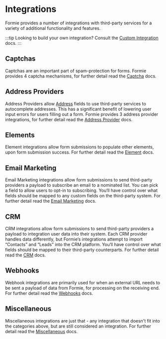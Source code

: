 # Integrations
Formie provides a number of integrations with third-party services for a variety of additional functionality and features.

:::tip
Looking to build your own integration? Consult the [Custom Integration](docs:developers/custom-integration) docs.
:::

## Captchas
Captchas are an important part of spam-protection for forms. Formie provides 4 captcha mechanisms, for further detail read the [Captcha](docs:integrations/captchas) docs.

## Address Providers
Address Providers allow [Address](docs:feature-tour/fields#address) fields to use third-party services to autocomplete addresses. This has a significant benefit of lowering user input errors for users filling out a form. Formie provides 3 address provider integrations, for further detail read the [Address Provider](docs:integrations/address-providers) docs.

## Elements
Element integrations allow form submissions to populate other elements, upon form submission success. For further detail read the [Element](docs:integrations/element-integrations) docs.

## Email Marketing
Email Marketing integrations allow form submissions to send third-party providers a payload to subscribe an email to a nominated list. You can pick a field to allow users to opt-in to subscribing. You‘ll have control over what fields should be mapped to any custom fields on the third-party system. For further detail read the [Email Marketing](docs:integrations/email-marketing-integrations) docs.

## CRM
CRM integrations allow form submissions to send third-party providers a payload to integration user data into their system. Each CRM provider handles data differently, but Formie‘s integrations attempt to import “Contacts” and “Leads” into the CRM platform. You‘ll have control over what fields should be mapped to their third-party counterparts. For further detail read the [CRM](docs:integrations/crm-integrations) docs.

## Webhooks
Webhook integrations are primarily used for when an external URL needs to be sent a payload of data from Formie, for processing on the receiving end. For further detail read the [Webhooks](docs:integrations/webhooks) docs.

## Miscellaneous
Miscellaneous integrations are just that - any integration that doesn't fit into the categories above, but are still considered an integration. For further detail read the [Miscellaneous](docs:integrations/miscellaneous-integrations) docs.
